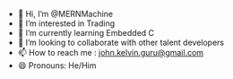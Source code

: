 - 👋 Hi, I’m @MERNMachine
- 👀 I’m interested in Trading
- 🌱 I’m currently learning Embedded C
- 💞️ I’m looking to collaborate with other talent developers
- 📫 How to reach me : john.kelvin.guru@gmail.com 
- 😄 Pronouns: He/Him

<!---
MERNMachine/MERNMachine is a ✨ special ✨ repository because its `README.md` (this file) appears on your GitHub profile.
You can click the Preview link to take a look at your changes.
--->
